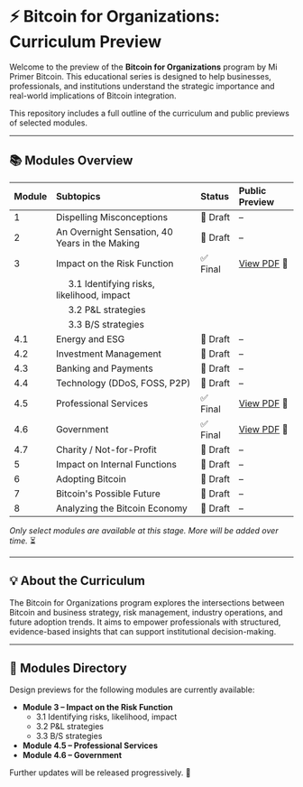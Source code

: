 # :zap: Bitcoin for Organizations: Curriculum Preview

Welcome to the preview of the **Bitcoin for Organizations** program by Mi Primer Bitcoin. This educational series is designed to help businesses, professionals, and institutions understand the strategic importance and real-world implications of Bitcoin integration.

This repository includes a full outline of the curriculum and public previews of selected modules.

---

## :books: Modules Overview

| Module | Subtopics                            | Status       | Public Preview                                   |
| :----- | :----------------------------------- | :----------- | :----------------------------------------------- |
| 1      | Dispelling Misconceptions            | :pencil: Draft | –                                                |
| 2      | An Overnight Sensation, 40 Years in the Making | :pencil: Draft | –                                                |
| 3      | Impact on the Risk Function          | :white_check_mark: Final | [View PDF](link-to-module-3-pdf) :page_facing_up: |
|        | &nbsp;&nbsp;&nbsp;&nbsp; 3.1 Identifying risks, likelihood, impact |              |                                                  |
|        | &nbsp;&nbsp;&nbsp;&nbsp; 3.2 P&L strategies     |              |                                                  |
|        | &nbsp;&nbsp;&nbsp;&nbsp; 3.3 B/S strategies     |              |                                                  |
| 4.1    | Energy and ESG                       | :pencil: Draft | –                                                |
| 4.2    | Investment Management                | :pencil: Draft | –                                                |
| 4.3    | Banking and Payments                 | :pencil: Draft | –                                                |
| 4.4    | Technology (DDoS, FOSS, P2P)         | :pencil: Draft | –                                                |
| 4.5    | Professional Services                | :white_check_mark: Final | [View PDF](link-to-module-4.5-pdf) :page_facing_up: |
| 4.6    | Government                           | :white_check_mark: Final | [View PDF](link-to-module-4.6-pdf) :page_facing_up: |
| 4.7    | Charity / Not-for-Profit             | :pencil: Draft | –                                                |
| 5      | Impact on Internal Functions         | :pencil: Draft | –                                                |
| 6      | Adopting Bitcoin                     | :pencil: Draft | –                                                |
| 7      | Bitcoin's Possible Future            | :pencil: Draft | –                                                |
| 8      | Analyzing the Bitcoin Economy        | :pencil: Draft | –                                                |

*Only select modules are available at this stage. More will be added over time.* :hourglass_flowing_sand:

---

## :bulb: About the Curriculum

The Bitcoin for Organizations program explores the intersections between Bitcoin and business strategy, risk management, industry operations, and future adoption trends. It aims to empower professionals with structured, evidence-based insights that can support institutional decision-making.

---

## :file_folder: Modules Directory

Design previews for the following modules are currently available:

* **Module 3 – Impact on the Risk Function**
    * 3.1 Identifying risks, likelihood, impact
    * 3.2 P&L strategies
    * 3.3 B/S strategies
* **Module 4.5 – Professional Services**
* **Module 4.6 – Government**

Further updates will be released progressively. :rocket:
